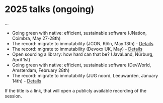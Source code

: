 # 2025 talks (ongoing)

...
* Going green with native: efficient, sustainable software (JNation, Coimbra, May 27-28th)
* The record: migrate to immutability (JCON, Köln, May 13th) - [Details](https://schedule.jcon.one/session/780778)
* The record: migrate to immutability (Devoxx UK, May) - [Details](https://www.devoxx.co.uk/talk/?id=9608)
* Open sourcing a library: how hard can that be? (JavaLand, Nürburg, April 1st)
* Going green with native: efficient, sustainable software (DevWorld, Amsterdam, February 28th)
* The record: migrate to immutability (JUG noord, Leeuwarden, January 14th) - [Details](https://www.meetup.com/jug-noord/events/304990641)

If the title is a link, that will open a publicly available recording of the session.
